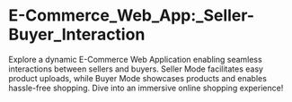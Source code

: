 # E-Commerce_Web_App:_Seller-Buyer_Interaction
 Explore a dynamic E-Commerce Web Application enabling seamless interactions between sellers and buyers. Seller Mode facilitates easy product uploads, while Buyer Mode showcases products and enables hassle-free shopping. Dive into an immersive online shopping experience!
